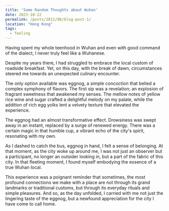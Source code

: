 ```yaml
---
title: 'Some Random Thoughts about Wuhan'
date: 2023-10-22
permalink: /posts/2012/08/blog-post-1/
location: "Hong Kong"
tags:
  - feeling
---
```


Having spent my whole teenhood in Wuhan and even with good command of the dialect, I never truly feel like a Wuhanese.

Despite my years there, I had struggled to embrace the local custom of roadside breakfast. Yet, on this day, with the break of dawn, circumstances steered me towards an unexpected culinary encounter. 

The only option available was eggnog, a simple concoction that belied a complex symphony of flavors. The first sip was a revelation; an explosion of fragrant sweetness that awakened my senses. The mellow notes of yellow rice wine and sugar crafted a delightful melody on my palate, while the addition of rich egg yolks lent a velvety texture that elevated the experience.

The eggnog had an almost transformative effect. Drowsiness was swept away in an instant, replaced by a surge of renewed energy. There was a certain magic in that humble cup, a vibrant echo of the city's spirit, resonating with my own. 

As I dashed to catch the bus, eggnog in hand, I felt a sense of belonging. At that moment, as the city woke up around me, I was not just an observer but a participant, no longer an outsider looking in, but a part of the fabric of this city. In that fleeting moment, I found myself embodying the essence of a true Wuhan local. 

This experience was a poignant reminder that sometimes, the most profound connections we make with a place are not through its grand landmarks or traditional customs, but through its everyday rituals and simple pleasures. And so, as the day unfolded, I carried with me not just the lingering taste of the eggnog, but a newfound appreciation for the city I have come to call home.
